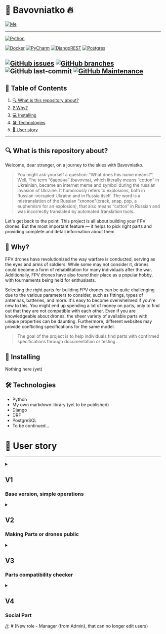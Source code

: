 
# 🚀 Bavovniatko 🔥
[![Me][user-badge]][user-url]

----

[![Python][python-badge]][python-url]

[![Docker][docker-badge]][docker-url]
[![PyCharm][pycharm-badge]][pycharm-url]
[![DjangoREST][django-rest-badge]][django-url]
[![Postgres][postgres-badge]][postgres-url]

[![GitHub issues][git-issues]][git-issues-url]
[![GitHub branches][git-branches]][git-url]
![GitHub last-commit][git-last-commit]
[![GitHub Maintenance][git-maintenance]][git-activity-url]
----
## 📝 Table of Contents
1. [🔍 What is this repository about?](#-what-is-this-repository-about)
2. [❓ Why?](#-why)
3. [💻 Installing](#-installing)
4. [🛠 Technologies](#-technologies)
5. [👤 User story](#-user-story)
____

## 🔍 What is this repository about?
Welcome, dear stranger, on a journey to the skies with Bavovniatko.

> You might ask yourself a question: “What does this name means?”. Well, The term “бавовна” (bavovna), which literally means “cotton” in Ukrainian, became an internet meme and symbol during the russian invasion of Ukraine. It humorously refers to explosions, both in Russian-occupied Ukraine and in Russia itself. The word is a mistranslation of the Russian “хлопок”(crack, snap, pop, a euphemism for an explosion), that also means “cotton” in Russian and was incorrectly translated by automated translation tools.

Let's get back to the point. This project is all about building your FPV drones. 
But the most important feature — it helps to pick right parts and providing complete and detail information about them.  

## 🤔 Why?
FPV drones have revolutionized the way warfare is conducted, serving as the eyes and arms of soldiers. While some may not consider it, drones could become a form of rehabilitation for many individuals after the war. Additionally, FPV drones have also found their place as a popular hobby, with tournaments being held for enthusiasts.

Selecting the right parts for building FPV drones can be quite challenging due to the various parameters to consider, such as fittings, types of antennas, batteries, and more. It's easy to become overwhelmed if you're new to this. You might end up spending a lot of money on parts, only to find out that they are not compatible with each other. Even if you are knowledgeable about drones, the sheer variety of available parts with unique properties can be daunting. Furthermore, different websites may provide conflicting specifications for the same model.

> The goal of the project is to help individuals find parts with confirmed specifications through documentation or testing.


## 🐒 Installing
Nothing here (yet)

## 🛠 Technologies
* Python
* My own markdown library (yet to be published)
* Django
* DRF
* PostgreSQL
* To be continued...

# 👤 User story
____


<details>
<summary>

## V1
### Base version, simple operations

</summary>

## `Anonymous`
1. As an `Anonymous`, I can view all public Parts, that is I can search across the site or get data via open API
2. As an `Anonymous`, I can view any detailed information of any Part, that is I can either send a request via API or open information about Part on website
3. As an `Anonymous`, I can view any public drone, that is I can view only drones, that are made of official, public Parts

----
## `User`
1. As a `User`, I can do everything `Anonymous` does 
2. As a `User`, I can login, so that I can use all functionality of website
3. As a `User`, I can logout
4. As a `User`, I can register new account
5. As a `User`, I can create any drone Part, that I can add to my own Drone
6. As a `User`, I can create Drone from either public or my own Parts, that is I can name it and select any Parts
7. As a `User`, I can view, search and filter Parts on a Drone creation page, that is I can easily find what I was looking for. Official Parts will be included first
8. As a `User`, I can see warnings if Part is not official and/or not fully completed
9. As a `User`, I can drag-and-drop Part when creating Drone, that is I can pick Part from a list and drop it onto build
10. As a `User`, I can get a more detailed information about Part, when I hover over it on Drone creation page 
11. As a `User`, I can update any of my drone Parts
12. As a `User`, I can delete any of my drone Parts
13. As a `User`, I can view any Part, so that I could filter public and private and see warnings if viewed Part is not official
14. As a `User`, I can view any Drone, so that I could filter public and private and see warnings if viewed Drone is not official
15. As a `User`, I can search for a Part, that is I can search something in a specific category (e.g. engine, batteries) by model and manufacturer
16. As a `User`, I can filter Parts, that is I can filter Part in a specific category by manufacturer or Part-specific values

---- 
## `Administrator`
1. As an `Administrator`, I can do everything `User` does 
2. As an `Administrator`, I can use Django admin website do manage database
3. As an `Administrator`, I can update any Part, that is I can make Part public
4. As an `Administrator`, I can delete any Part
5. As an `Administrator`, I can update any drone, that is I can make drone public
6. As an `Administrator`, I can delete any drone
7. As an `Administrator`, I can update any user
8. As an `Administrator`, I can delete any user

</details>


<details>
<summary>

## V2
### Making Parts or drones public

</summary>

## `Anonymous`
1. As an `Anonymous`, I can do everything I could do in a V1

----
## `User`
1. As a `User`, I can do everything I could do in a V1 
2. As a `User`, I can make a publicity request for a Part or a build, that is admin would review my Part or build and make it public if everything is correct, so that my Part will become official
3. As a `User`, I can add a comment to the publicity request, so that reviewer will get some information on where or how he can confirm Part characteristics
4. As a `User`, I can add a file to publicity request, that is I can add documentation documents
5. As a `User`, I can receive points for my profile, that is I can get new statuses or badges
6. As a `User`, I can see other people statuses or badges, that is near their name everywhere
7. As a `User`, I can send a change request for any official Part, that is I can specify what exactly needs to be changed and why
8. As a `User`, I can add a file to my change request, that is I can proof myself correct
9. As a `User`, I can view all pending change requests, so that I won't send same request
10. As a `User`, I can not longer update or delete item after it became public, even if I created it

---- 
## `Administrator`
1. As an `Administrator`, I can do everything I could do in a V1
2. As an `Administrator`, I can accept or deny publicity requests, that is Part's or build's publicity will be changed automatically
3. As an `Administrator`, I can accept or deny change request


</details>


<details>
<summary>

## V3
### Parts compatibility checker

</summary>

## `Anonymous`
1. As an `Anonymous`, I can do everything I could do in a V2
2. As an `Anonymous`, I can read featured guides about FPV Parts

----
## `User`
1. As a `User`, I can do everything I could do in a V2
2. As a `User`, I can 

---- 
## `Administrator`
1. As an `Administrator`, I can do everything I could do in a V2


</details>


<details>
<summary>

## V4
### Social Part
[//]: # (Comments for official Parts, create account with socials, user actions; Lists of favorites, some kind of named lists to save and group Parts)

[//]: # (Make your Part public or private, but not officially; add ability users to report Parts for inapropraite names etc.)

[//]: # (New role - Manager (from Admin}, that can no longer edit users)

</summary>

## `Anonymous`
1. As an `Anonymous`, I can do everything I could do in a V3

----
## `User`
1. As a `User`, I can do everything I could do in a V3
2. As a `User`, I can vote for change requests, that is if I think that it is correct change, I can give my upvote for admins for easier and quicker change
3. As a `User`, I can vote for drone

---- 
## `Administrator`
1. As an `Administrator`, I can do everything I could do in a V3



</details>

[user-badge]: https://img.shields.io/badge/Palibrix-DD9623?style=plastic
[user-url]: https://github.com/Palibrix

[django-rest-badge]: https://img.shields.io/badge/DJANGO-REST-ff1709?style=for-the-badge&logo=django&logoColor=white&color=ff1709&labelColor=gray
[django-url]: https://www.djangoproject.com/
[docker-badge]: https://img.shields.io/badge/docker-%230db7ed.svg?style=for-the-badge&logo=docker&logoColor=white
[docker-url]: https://docker.com/
[postgres-badge]: https://img.shields.io/badge/postgres-%23316192.svg?style=for-the-badge&logo=postgresql&logoColor=white
[postgres-url]: https://www.postgresql.org/
[pycharm-badge]: https://img.shields.io/badge/pycharm-143?style=for-the-badge&logo=pycharm&logoColor=black&color=black&labelColor=green
[pycharm-url]: https://www.jetbrains.com/pycharm/
[python-badge]: http://ForTheBadge.com/images/badges/made-with-python.svg
[python-url]: https://www.python.org/

[git-activity-url]: https://GitHub.com/Palibrix/Bavovniatko/graphs/commit-activity
[git-branches]: https://badgen.net/github/branches/Palibrix/Bavovniatko
[git-issues-url]: https://github.com/Palibrix/Bavovniatko/
[git-issues]: https://img.shields.io/github/issues/Palibrix/Bavovniatko
[git-last-commit]: https://img.shields.io/github/last-commit/Palibrix/Bavovniatko
[git-maintenance]: https://img.shields.io/badge/Maintained%3F-yes-green.svg
[git-url]: https://github.com/Palibrix/Bavovniatko/